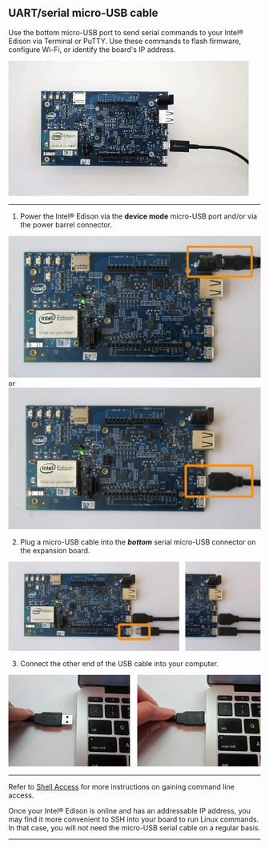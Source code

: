 ## UART/serial micro-USB cable

Use the bottom micro-USB port to send serial commands to your Intel® Edison via Terminal or PuTTY. Use these commands to flash firmware, configure Wi-Fi, or identify the board's IP address.

![Animated gif: using UART/serial cable](images/serial-animated.gif)

---

1. Power the Intel® Edison via the **device mode** micro-USB port and/or via the power barrel connector.

  ![DC power supply plugged into power barrel connector](images/ac_power_barrel.png) or ![Micro-USB cable plugged into the top micro-USB connector](images/device_mode-usb-cable.png)

2. Plug a micro-USB cable into the **_bottom_** serial micro-USB connector on the expansion board. 

  ![Micro-USB cable being plugged into the bottom micro-USB connector](images/uart_serial-usb_cable-before_after.png)

3. Connect the other end of the USB cable into your computer.

  ![USB cable being plugged into laptop](images/computer-usb_cable-before_after.png)

---

Refer to [Shell Access](../README.md#3-shell-access) for more instructions on gaining command line access.

Once your Intel® Edison is online and has an addressable IP address, you may find it more convenient to SSH into your board to run Linux commands. In that case, you will not need the micro-USB serial cable on a regular basis.

---